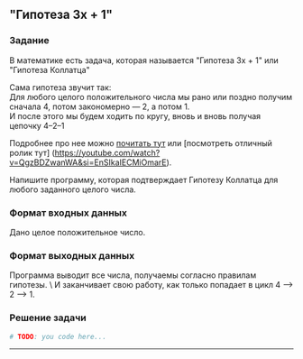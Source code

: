## "Гипотеза 3x + 1"

### Задание

В математике есть задача, которая называется "Гипотеза 3x + 1" или "Гипотеза Коллатца" 

Сама гипотеза звучит так: \
Для любого целого положительного числа мы рано или поздно получим сначала 4, потом закономерно — 2, а потом 1. \
И после этого мы будем ходить по кругу, вновь и вновь получая цепочку 4–2–1

Подробнее про нее можно [почитать тут](https://ru.wikipedia.org/wiki/%D0%93%D0%B8%D0%BF%D0%BE%D1%82%D0%B5%D0%B7%D0%B0_%D0%9A%D0%BE%D0%BB%D0%BB%D0%B0%D1%82%D1%86%D0%B0) или [посмотреть отличный ролик тут] (https://youtube.com/watch?v=QgzBDZwanWA&si=EnSIkaIECMiOmarE).

Напишите программу, которая подтверждает Гипотезу Коллатца для любого заданного целого числа.

### Формат входных данных

Дано целое положительное число.

### Формат выходных данных

Программа выводит все числа, получаемы согласно правилам гипотезы. \ 
И заканчивает свою работу, как только попадает в цикл 4 --> 2 --> 1. 

### Решение задачи

```python
# TODO: you code here...
```

---


